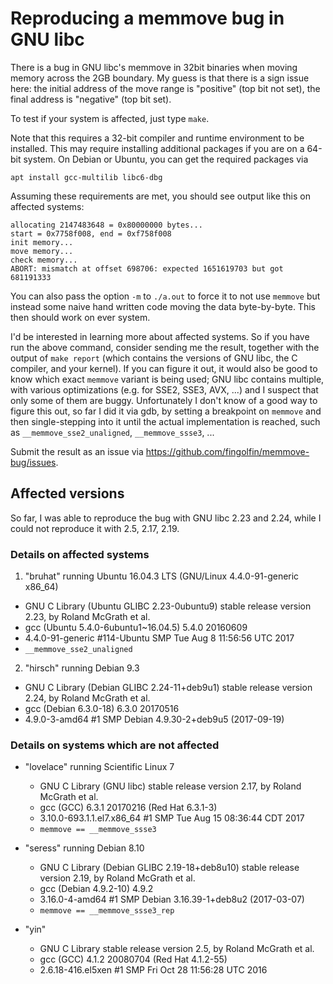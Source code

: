 # Reproducing a memmove bug in GNU libc

There is a bug in GNU libc's memmove in 32bit binaries when moving memory
across the 2GB boundary. My guess is that there is a sign issue here: the
initial address of the move range is "positive" (top bit not set), the final
address is "negative" (top bit set). 

To test if your system is affected, just type `make`.

Note that this requires a 32-bit compiler and runtime environment to be
installed. This may require installing additional packages if you are on a
64-bit system. On Debian or Ubuntu, you can get the required packages via

    apt install gcc-multilib libc6-dbg

Assuming these requirements are met, you should see output like this on
affected systems:

    allocating 2147483648 = 0x80000000 bytes...
    start = 0x7758f008, end = 0xf758f008
    init memory...
    move memory...
    check memory...
    ABORT: mismatch at offset 698706: expected 1651619703 but got 681191333


You can also pass the option `-m` to `./a.out` to force it to not use
`memmove` but instead some naive hand written code moving the data
byte-by-byte. This then should work on ever system.


I'd be interested in learning more about affected systems. So if you have run
the above command, consider sending me the result, together with the output of
`make report` (which contains the versions of GNU libc, the C compiler, and
your kernel). If you can figure it out, it would also be good to know which
exact `memmove` variant is being used; GNU libc contains multiple, with
various optimizations (e.g. for SSE2, SSE3, AVX, ...) and I suspect that only
some of them are buggy. Unfortunately I don't know of a good way to figure
this out, so far I did it via gdb, by setting a breakpoint on `memmove` and
then single-stepping into it until the actual implementation is reached, such
as `__memmove_sse2_unaligned`, `__memmove_ssse3`, ...

Submit the result as an issue via <https://github.com/fingolfin/memmove-bug/issues>.


## Affected versions

So far, I was able to reproduce the bug with GNU libc 2.23 and 2.24,
while I could not reproduce it with 2.5, 2.17, 2.19.


### Details on affected systems

1. "bruhat" running Ubuntu 16.04.3 LTS (GNU/Linux 4.4.0-91-generic x86_64)
  * GNU C Library (Ubuntu GLIBC 2.23-0ubuntu9) stable release version 2.23, by Roland McGrath et al.
  * gcc (Ubuntu 5.4.0-6ubuntu1~16.04.5) 5.4.0 20160609
  * 4.4.0-91-generic #114-Ubuntu SMP Tue Aug 8 11:56:56 UTC 2017
  * `__memmove_sse2_unaligned`

2. "hirsch" running Debian 9.3
  * GNU C Library (Debian GLIBC 2.24-11+deb9u1) stable release version 2.24, by Roland McGrath et al.
  * gcc (Debian 6.3.0-18) 6.3.0 20170516
  * 4.9.0-3-amd64 #1 SMP Debian 4.9.30-2+deb9u5 (2017-09-19)

### Details on systems which are not affected

* "lovelace" running Scientific Linux 7
  * GNU C Library (GNU libc) stable release version 2.17, by Roland McGrath et al.
  * gcc (GCC) 6.3.1 20170216 (Red Hat 6.3.1-3)
  * 3.10.0-693.1.1.el7.x86_64 #1 SMP Tue Aug 15 08:36:44 CDT 2017
  * `memmove == __memmove_ssse3`

* "seress" running Debian 8.10
  * GNU C Library (Debian GLIBC 2.19-18+deb8u10) stable release version 2.19, by Roland McGrath et al.
  * gcc (Debian 4.9.2-10) 4.9.2
  * 3.16.0-4-amd64 #1 SMP Debian 3.16.39-1+deb8u2 (2017-03-07)
  * `memmove == __memmove_ssse3_rep`


* "yin"
  * GNU C Library stable release version 2.5, by Roland McGrath et al.
  * gcc (GCC) 4.1.2 20080704 (Red Hat 4.1.2-55)
  * 2.6.18-416.el5xen #1 SMP Fri Oct 28 11:56:28 UTC 2016

